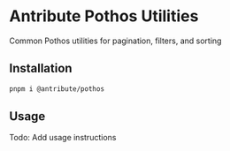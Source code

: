 # Antribute Pothos Utilities

Common Pothos utilities for pagination, filters, and sorting

## Installation

```bash
pnpm i @antribute/pothos
```

## Usage

Todo: Add usage instructions
